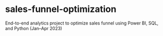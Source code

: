 # sales-funnel-optimization
End-to-end analytics project to optimize sales funnel using Power BI, SQL, and Python (Jan–Apr 2023)
